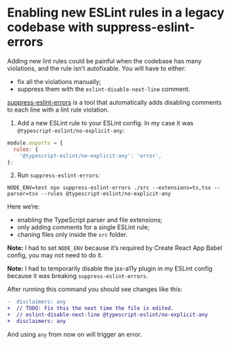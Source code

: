 <!-- 2020-08-20 javascript, codemods, refactoring, linting, eslint, typescript -->

# Enabling new ESLint rules in a legacy codebase with suppress-eslint-errors

Adding new lint rules could be painful when the codebase has many violations, and the rule isn’t autofixable. You will have to either:

- fix all the violations manually;
- suppress them with the `eslint-disable-next-line` comment.

[suppress-eslint-errors](https://github.com/Faithlife/suppress-eslint-errors) is a tool that automatically adds disabling comments to each line with a lint rule violation.

1. Add a new ESLint rule to your ESLint config. In my case it was `@typescript-eslint/no-explicit-any`:

```js
module.exports = {
  rules: {
    '@typescript-eslint/no-explicit-any': 'error',
};
```

2. Run `suppress-eslint-errors`:

```
NODE_ENV=test npx suppress-eslint-errors ./src --extensions=ts,tsx --parser=tsx --rules @typescript-eslint/no-explicit-any
```

Here we’re:

- enabling the TypeScript parser and file extensions;
- only adding comments for a single ESLint rule;
- chaning files only inside the `src` folder.

**Note:** I had to set `NODE_ENV` because it’s required by Create React App Babel config, you may not need to do it.

**Note:** I had to temporarily disable the jsx-a11y plugin in my ESLint config because it was breaking `suppress-eslint-errors`.

After running this command you should see changes like this:

```diff
-  disclaimers: any
+  // TODO: Fix this the next time the file is edited.
+  // eslint-disable-next-line @typescript-eslint/no-explicit-any
+  disclaimers: any
```

And using `any` from now on will trigger an error.
